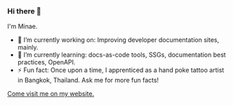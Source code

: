 ### Hi there 👋

I'm Minae. 
- 🔭 I’m currently working on: Improving developer documentation sites, mainly.
- 🌱 I’m currently learning: docs-as-code tools, SSGs, documentation best practices, OpenAPI.
- ⚡ Fun fact: Once upon a time, I apprenticed as a hand poke tattoo artist in Bangkok, Thailand. Ask me for more fun facts!

[Come visit me on my website.](https://minaelee.com)
